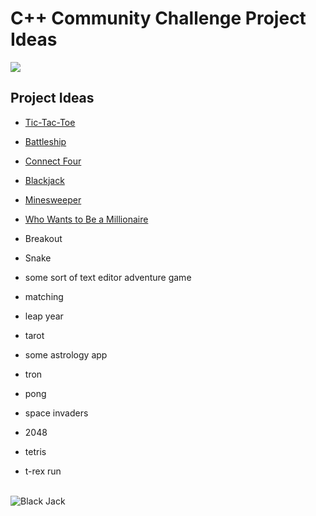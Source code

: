 # C++ Community Challenge Project Ideas

<img src="https://github.com/Codecademy/learn-cpp/blob/master/community-challenge/prizes.png">

## Project Ideas ##

- [Tic-Tac-Toe](https://en.wikipedia.org/wiki/Tic-tac-toe)
- [Battleship](https://en.wikipedia.org/wiki/Battleship_(game))
- [Connect Four](https://en.wikipedia.org/wiki/Connect_Four)
- [Blackjack](https://en.wikipedia.org/wiki/Blackjack)
- [Minesweeper](https://en.wikipedia.org/wiki/Microsoft_Minesweeper)
- [Who Wants to Be a Millionaire](https://en.wikipedia.org/wiki/Who_Wants_to_Be_a_Millionaire%3F)

- Breakout
- Snake
- some sort of text editor adventure game
- matching
- leap year
- tarot
- some astrology app

- tron
- pong
- space invaders
- 2048
- tetris
- t-rex run

<br>

<img src="https://github.com/sonnynomnom/Introduction-to-Programming-in-C/blob/master/Projects/blackjack.png" alt="Black Jack" />
